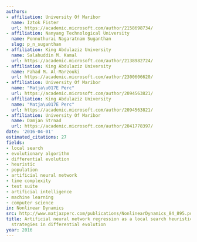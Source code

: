 ```yaml
---
authors:
- affiliation: University Of Maribor
  name: Iztok Fister
  url: https://academic.microsoft.com/author/2158698734/
- affiliation: Nanyang Technological University
  name: Ponnuthurai Nagaratnam Suganthan
  slug: p_n_suganthan
- affiliation: King Abdulaziz University
  name: Salahuddin M. Kamal
  url: https://academic.microsoft.com/author/2138982724/
- affiliation: King Abdulaziz University
  name: Fahad M. Al-Marzouki
  url: https://academic.microsoft.com/author/2300606620/
- affiliation: University Of Maribor
  name: "Matja\u017E Perc"
  url: https://academic.microsoft.com/author/2094563821/
- affiliation: King Abdulaziz University
  name: "Matja\u017E Perc"
  url: https://academic.microsoft.com/author/2094563821/
- affiliation: University Of Maribor
  name: Damjan Strnad
  url: https://academic.microsoft.com/author/2041778397/
date: '2016-04-01'
estimated_citations: 27
fields:
- local search
- evolutionary algorithm
- differential evolution
- heuristic
- population
- artificial neural network
- time complexity
- test suite
- artificial intelligence
- machine learning
- computer science
in: Nonlinear Dynamics
src: http://www.matjazperc.com/publications/NonlinearDynamics_84_895.pdf
title: Artificial neural network regression as a local search heuristic for ensemble
  strategies in differential evolution
year: 2016
---
```

